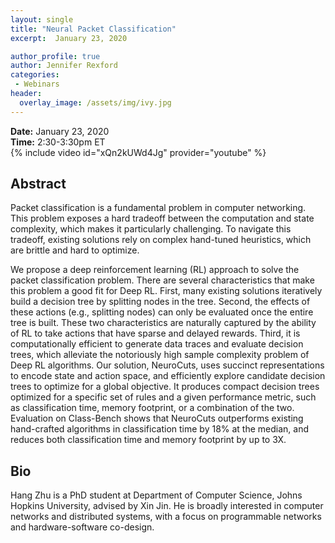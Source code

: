 ```yaml
---
layout: single
title: "Neural Packet Classification"
excerpt:  January 23, 2020

author_profile: true
author: Jennifer Rexford
categories: 
 - Webinars
header:
  overlay_image: /assets/img/ivy.jpg
---
```


**Date:** January 23, 2020<br/>
**Time:** 2:30-3:30pm ET<br/>
{% include video id="xQn2kUWd4Jg" provider="youtube" %}


## Abstract

Packet classification is a fundamental problem in computer networking. This
problem exposes a hard tradeoff between the computation and state complexity,
which makes it particularly challenging. To navigate this tradeoff, existing
solutions rely on complex hand-tuned heuristics, which are brittle and hard to
optimize.

We propose a deep reinforcement learning (RL) approach to solve the packet classification problem. There are several characteristics that make this problem a good fit for Deep RL. First, many existing solutions iteratively build a decision tree by splitting nodes in the tree. Second, the effects of these actions (e.g., splitting nodes) can only be evaluated once the entire tree is built. These two characteristics are naturally captured by the ability of RL to take actions that have sparse and delayed rewards. Third, it is computationally efficient to generate data traces and evaluate decision trees, which alleviate the notoriously high sample complexity problem of Deep RL algorithms. Our solution, NeuroCuts, uses succinct representations to encode state and action space, and efficiently explore candidate decision trees to optimize for a global objective. It produces compact decision trees optimized for a specific set of rules and a given performance metric, such as classification time, memory footprint, or a combination of the two. Evaluation on Class-Bench shows that NeuroCuts outperforms existing hand-crafted algorithms in classification time by 18% at the median, and reduces both classification time and memory footprint by up to 3X.

## Bio

Hang Zhu is a PhD student at Department of Computer Science, Johns Hopkins University, advised by Xin Jin. He is broadly interested in computer networks and distributed systems, with a focus on programmable networks and hardware-software co-design.

                      

